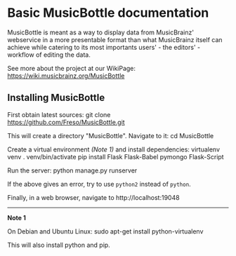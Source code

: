 Basic MusicBottle documentation
===============================

MusicBottle is meant as a way to display data from MusicBrainz' webservice in a
more presentable format than what MusicBrainz itself can achieve while catering
to its most importants users' - the editors' - workflow of editing the data.

See more about the project at our WikiPage:
https://wiki.musicbrainz.org/MusicBottle

Installing MusicBottle
----------------------

First obtain latest sources:
    git clone https://github.com/Freso/MusicBottle.git

This will create a directory "MusicBottle". Navigate to it:
    cd MusicBottle

Create a virtual environment *(Note 1)* and install dependencies:
    virtualenv venv
    . venv/bin/activate</dd>
    pip install Flask Flask-Babel pymongo Flask-Script

Run the server:
    python manage.py runserver

If the above gives an error, try to use `python2` instead of `python`.

Finally, in a web browser, navigate to http://localhost:19048

---

**Note 1**

On Debian and Ubuntu Linux:
    sudo apt-get install python-virtualenv

This will also install python and pip.
